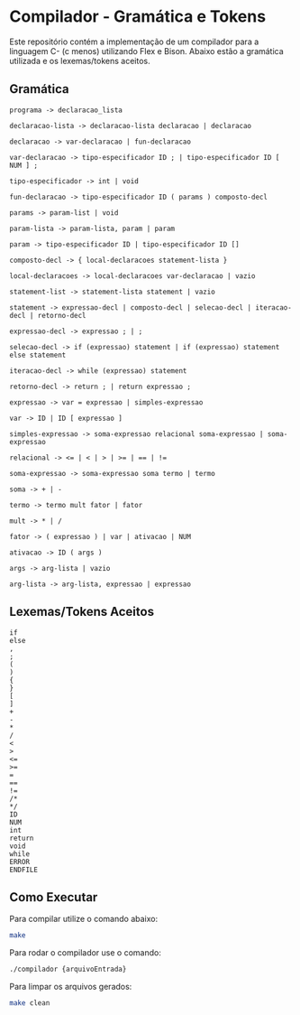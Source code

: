 # Compilador - Gramática e Tokens

Este repositório contém a implementação de um compilador para a linguagem C- (c menos) utilizando Flex e Bison. Abaixo estão a gramática utilizada e os lexemas/tokens aceitos.

## Gramática

```
programa -> declaracao_lista

declaracao-lista -> declaracao-lista declaracao | declaracao

declaracao -> var-declaracao | fun-declaracao

var-declaracao -> tipo-especificador ID ; | tipo-especificador ID [ NUM ] ;

tipo-especificador -> int | void

fun-declaracao -> tipo-especificador ID ( params ) composto-decl

params -> param-list | void

param-lista -> param-lista, param | param

param -> tipo-especificador ID | tipo-especificador ID []

composto-decl -> { local-declaracoes statement-lista }

local-declaracoes -> local-declaracoes var-declaracao | vazio

statement-list -> statement-lista statement | vazio

statement -> expressao-decl | composto-decl | selecao-decl | iteracao-decl | retorno-decl

expressao-decl -> expressao ; | ;

selecao-decl -> if (expressao) statement | if (expressao) statement else statement

iteracao-decl -> while (expressao) statement

retorno-decl -> return ; | return expressao ;

expressao -> var = expressao | simples-expressao

var -> ID | ID [ expressao ]

simples-expressao -> soma-expressao relacional soma-expressao | soma-expressao

relacional -> <= | < | > | >= | == | !=

soma-expressao -> soma-expressao soma termo | termo

soma -> + | -

termo -> termo mult fator | fator

mult -> * | /

fator -> ( expressao ) | var | ativacao | NUM

ativacao -> ID ( args )

args -> arg-lista | vazio

arg-lista -> arg-lista, expressao | expressao
```

## Lexemas/Tokens Aceitos

```
if
else
,
;
(
)
{
}
[
]
+
-
*
/
<
>
<=
>=
=
==
!=
/*
*/
ID
NUM
int
return
void
while
ERROR
ENDFILE
```

## Como Executar

Para compilar utilize o comando abaixo:

```sh
make
```

Para rodar o compilador use o comando:

```sh
./compilador {arquivoEntrada}
```

Para limpar os arquivos gerados:

```sh
make clean
```